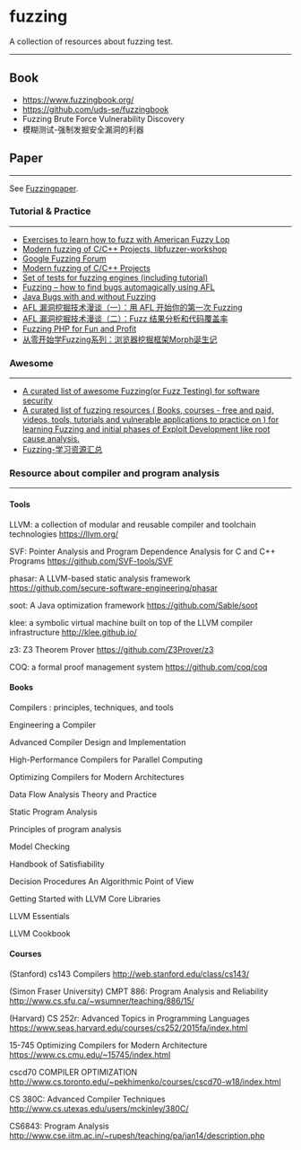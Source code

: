 # fuzzing
A collection of resources about fuzzing test.

***

## Book

- https://www.fuzzingbook.org/
- https://github.com/uds-se/fuzzingbook
- Fuzzing Brute Force Vulnerability Discovery
- 模糊测试-强制发掘安全漏洞的利器

## Paper
***
See [Fuzzingpaper](https://github.com/wcventure/FuzzingPaper).

### Tutorial & Practice
***
- [Exercises to learn how to fuzz with American Fuzzy Lop](https://github.com/mykter/afl-training)
- [Modern fuzzing of C/C++ Projects, libfuzzer-workshop](https://github.com/Dor1s/libfuzzer-workshop)
- [Google Fuzzing Forum](https://github.com/google/fuzzing)
- [Modern fuzzing of C/C++ Projects](https://github.com/google/fuzzer-test-suite)
- [Set of tests for fuzzing engines (including tutorial)](https://github.com/Dor1s/libfuzzer-workshop)
- [Fuzzing – how to find bugs automagically using AFL](http://9livesdata.com/fuzzing-how-to-find-bugs-automagically-using-afl/)
- [Java Bugs with and without Fuzzing](https://www.modzero.ch/modlog/archives/2018/09/20/java_bugs_with_and_without_fuzzing/index.html)
- [AFL 漏洞挖掘技术漫谈（一）：用 AFL 开始你的第一次 Fuzzing](https://paper.seebug.org/841/)
- [AFL 漏洞挖掘技术漫谈（二）：Fuzz 结果分析和代码覆盖率](https://paper.seebug.org/842/)
- [Fuzzing PHP for Fun and Profit](https://www.tripwire.com/state-of-security/vert/fuzzing-php-for-fun-and-profit/)
- [从零开始学Fuzzing系列：浏览器挖掘框架Morph诞生记](https://www.freebuf.com/sectool/89001.html)

### Awesome

***

- [A curated list of awesome Fuzzing(or Fuzz Testing) for software security](https://github.com/cpuu/awesome-fuzzing)
- [A curated list of fuzzing resources ( Books, courses - free and paid, videos, tools, tutorials and vulnerable applications to practice on ) for learning Fuzzing and initial phases of Exploit Development like root cause analysis.](https://github.com/secfigo/Awesome-Fuzzing)
- [Fuzzing-学习资源汇总](https://scubsrgroup.github.io/BinaryDatabase/Fuzzing-%E5%AD%A6%E4%B9%A0%E8%B5%84%E6%BA%90%E6%B1%87%E6%80%BB.html)

### Resource about compiler and program analysis
***
#### Tools
LLVM: a collection of modular and reusable compiler and toolchain technologies
https://llvm.org/

SVF: Pointer Analysis and Program Dependence Analysis for C and C++ Programs
https://github.com/SVF-tools/SVF

phasar: A LLVM-based static analysis framework
https://github.com/secure-software-engineering/phasar

soot: A Java optimization framework
https://github.com/Sable/soot

klee:  a symbolic virtual machine built on top of the LLVM compiler infrastructure
http://klee.github.io/

z3: Z3 Theorem Prover
https://github.com/Z3Prover/z3

COQ: a formal proof management system
https://github.com/coq/coq



#### Books
Compilers : principles, techniques, and tools

Engineering a Compiler

Advanced Compiler Design and Implementation

High-Performance Compilers for Parallel Computing

Optimizing Compilers for Modern Architectures

Data Flow Analysis Theory and Practice

Static Program Analysis

Principles of program analysis

Model Checking

Handbook of Satisfiability

Decision Procedures An Algorithmic Point of View

Getting Started with LLVM Core Libraries

LLVM Essentials

LLVM Cookbook


#### Courses
(Stanford) cs143 Compilers
http://web.stanford.edu/class/cs143/

(Simon Fraser University) CMPT 886: Program Analysis and Reliability
http://www.cs.sfu.ca/~wsumner/teaching/886/15/

(Harvard) CS 252r: Advanced Topics in Programming Languages
https://www.seas.harvard.edu/courses/cs252/2015fa/index.html

15-745 Optimizing Compilers for Modern Architecture
https://www.cs.cmu.edu/~15745/index.html

cscd70 COMPILER OPTIMIZATION
http://www.cs.toronto.edu/~pekhimenko/courses/cscd70-w18/index.html

CS 380C: Advanced Compiler Techniques
http://www.cs.utexas.edu/users/mckinley/380C/

CS6843: Program Analysis
http://www.cse.iitm.ac.in/~rupesh/teaching/pa/jan14/description.php
